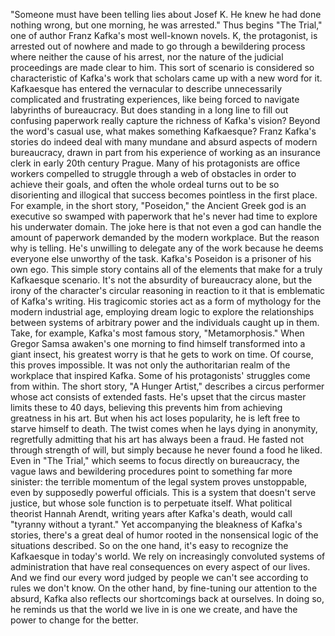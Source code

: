 "Someone must have been telling lies about Josef K. He knew he had done nothing wrong, but one morning, he was arrested." Thus begins "The Trial," one of author Franz Kafka's most well-known novels. K, the protagonist,  is arrested out of nowhere and made to go through a bewildering process where neither the cause of his arrest, nor the nature  of the judicial proceedings are made clear to him. This sort of scenario is considered so characteristic of Kafka's work that scholars came up  with a new word for it. Kafkaesque has entered the vernacular to describe unnecessarily complicated and frustrating experiences, like being forced to navigate labyrinths of bureaucracy. But does standing in a long line to fill out confusing paperwork really capture the richness  of Kafka's vision? Beyond the word's casual use, what makes something Kafkaesque? Franz Kafka's stories do indeed deal with many mundane and absurd aspects of modern bureaucracy, drawn in part from his experience of working as an insurance clerk in early 20th century Prague. Many of his protagonists  are office workers compelled to struggle through a web of obstacles in order to achieve their goals, and often the whole ordeal turns out to be so disorienting and illogical that success becomes pointless in the first place. For example, in the short story,  "Poseidon," the Ancient Greek god is an executive so swamped with paperwork that he's never had time to explore his underwater domain. The joke here is that not even a god can handle the amount of paperwork demanded by the modern workplace. But the reason why is telling. He's unwilling to delegate any of the work because he deems everyone else  unworthy of the task. Kafka's Poseidon is a prisoner of his own ego. This simple story contains  all of the elements that make for a truly Kafkaesque scenario. It's not the absurdity  of bureaucracy alone, but the irony of the character's  circular reasoning in reaction to it that is emblematic of Kafka's writing. His tragicomic stories act as a form of mythology for the modern industrial age, employing dream logic to explore the relationships between systems of arbitrary power and the individuals caught up in them. Take, for example, Kafka's  most famous story, "Metamorphosis." When Gregor Samsa awaken's one morning to find himself transformed into a giant insect, his greatest worry  is that he gets to work on time. Of course, this proves impossible. It was not only the authoritarian realm of the workplace that inspired Kafka. Some of his protagonists' struggles come from within. The short story, "A Hunger Artist," describes a circus performer whose act consists of extended fasts. He's upset that the circus master limits these to 40 days, believing this prevents him from achieving greatness in his art. But when his act loses popularity, he is left free  to starve himself to death. The twist comes when he lays dying in anonymity, regretfully admitting that his art has always been a fraud. He fasted not through strength of will, but simply because he never found a food he liked. Even in "The Trial," which seems to focus  directly on bureaucracy, the vague laws and bewildering procedures point to something far more sinister: the terrible momentum of the legal system proves unstoppable, even by supposedly powerful officials. This is a system  that doesn't serve justice, but whose sole function  is to perpetuate itself. What political theorist Hannah Arendt, writing years after Kafka's death, would call "tyranny without a tyrant." Yet accompanying  the bleakness of Kafka's stories, there's a great deal of humor rooted in the nonsensical logic of the situations described. So on the one hand, it's easy to recognize the Kafkaesque in today's world. We rely on increasingly convoluted systems of administration that have real consequences on every aspect of our lives. And we find our every word judged by people we can't see according to rules we don't know. On the other hand, by fine-tuning our attention to the absurd, Kafka also reflects our shortcomings back at ourselves. In doing so, he reminds us that the world we live in is one we create, and have the power  to change for the better. 
